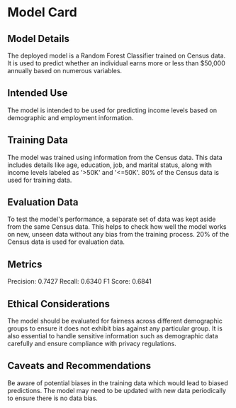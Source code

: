 # Model Card


## Model Details

The deployed model is a Random Forest Classifier trained on Census data. It is used to predict whether an individual earns more or less than $50,000 annually based on numerous variables.

## Intended Use

The model is intended to be used for predicting income levels based on demographic and employment information. 

## Training Data

The model was trained using information from the Census data. This data includes details like age, education, job, and marital status, along with income levels labeled as '>50K' and '<=50K'. 80% of the Census data is used for training data.

## Evaluation Data

To test the model's performance, a separate set of data was kept aside from the same Census data. This helps to check how well the model works on new, unseen data without any bias from the training process. 20% of the Census data is used for evaluation data.

## Metrics

Precision: 0.7427
Recall: 0.6340
F1 Score: 0.6841

## Ethical Considerations

The model should be evaluated for fairness across different demographic groups to ensure it does not exhibit bias against any particular group. It is also essential to handle sensitive information such as demographic data carefully and ensure compliance with privacy regulations.

## Caveats and Recommendations

Be aware of potential biases in the training data which would lead to biased predictions. The model may need to be updated with new data periodically to ensure there is no data bias.

